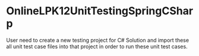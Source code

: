 # OnlineLPK12UnitTestingSpringCSharp

User need to create a new testing project for C# Solution and import these all unit test case files into that project in order to run these unit test cases.
